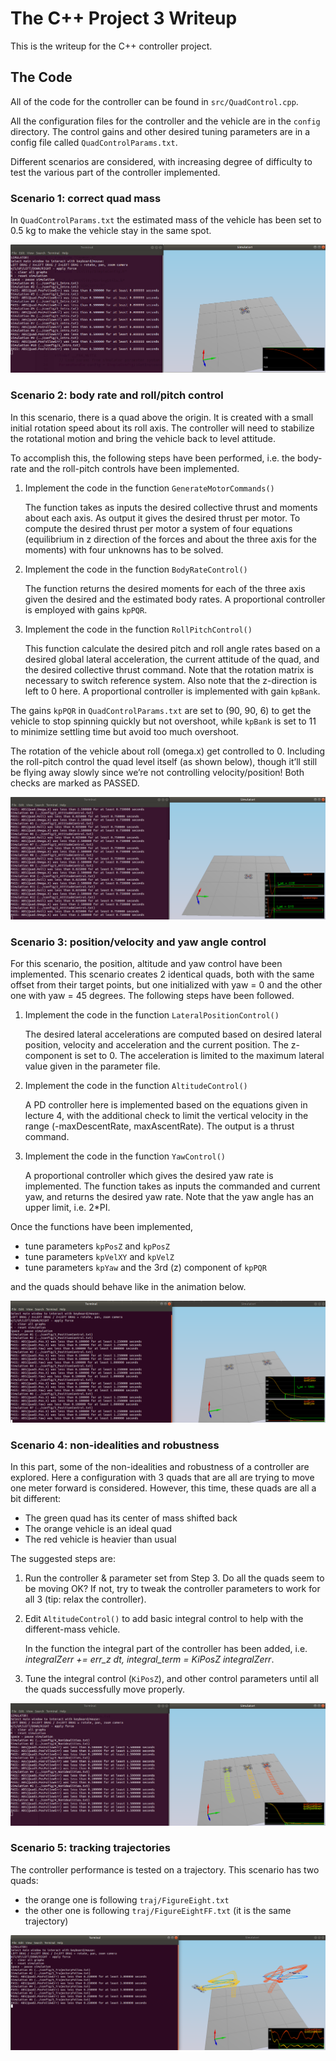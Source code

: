 # The C++ Project 3 Writeup #

This is the writeup for the C++ controller project.

## The Code ##

All of the code for the controller can be found in `src/QuadControl.cpp`.

All the configuration files for the controller and the vehicle are in the `config` directory.  The control gains and other desired tuning parameters are in a config file called `QuadControlParams.txt`.

Different scenarios are considered, with increasing degree of difficulty to test the various part of the controller implemented.


### Scenario 1: correct quad mass ###

In `QuadControlParams.txt` the estimated mass of the vehicle has been set to 0.5 kg to make the vehicle stay in the same spot.

![scenario1](images/scenario1.png)


### Scenario 2:  body rate and roll/pitch control ###

In this scenario, there is a quad above the origin.  It is created with a small initial rotation speed about its roll axis.  The controller will need to stabilize the rotational motion and bring the vehicle back to level attitude.

To accomplish this, the following steps have been performed, i.e. the body-rate and the roll-pitch controls have been implemented.

 1. Implement the code in the function `GenerateMotorCommands()`  

    The function takes as inputs the desired collective thrust and moments about each axis. As output it gives the desired thrust per motor. To compute the desired thrust per motor a system of four equations (equilibrium in z direction of the forces and about the three axis for the moments) with four unknowns has to be solved.

 2. Implement the code in the function `BodyRateControl()`

     The function returns the desired moments for each of the three axis given the desired and the estimated body rates. A proportional controller is employed with gains `kpPQR`.

 3. Implement the code in the function `RollPitchControl()`

    This function calculate the desired pitch and roll angle rates based on a desired global lateral acceleration, the current attitude of the quad, and the desired collective thrust command. Note that the rotation matrix is necessary to switch reference system. Also note that the z-direction is left to 0 here. A proportional controller is implemented with gain `kpBank`.

The gains `kpPQR` in `QuadControlParams.txt` are set to (90, 90, 6) to get the vehicle to stop spinning quickly but not overshoot, while `kpBank` is set to 11 to minimize settling time but avoid too much overshoot.

The rotation of the vehicle about roll (omega.x) get controlled to 0. Including the roll-pitch control the quad level itself (as shown below), though it’ll still be flying away slowly since we’re not controlling velocity/position! Both checks are marked as PASSED.

![scenario2](images/scenario2.png)


### Scenario 3: position/velocity and yaw angle control ###

For this scenario, the position, altitude and yaw control have been implemented.  This scenario creates 2 identical quads, both with the same offset from their target points, but one initialized with yaw = 0 and the other one with yaw = 45 degrees. The following steps have been followed.

 1. Implement the code in the function `LateralPositionControl()`

    The desired lateral accelerations are computed based on desired lateral position, velocity and acceleration and the current position. The z-component is set to 0. The acceleration is limited to the maximum lateral value given in the parameter file.

 2. Implement the code in the function `AltitudeControl()`

    A PD controller here is implemented based on the equations given in lecture 4, with the additional check to limit the vertical velocity in the range (-maxDescentRate, maxAscentRate). The output is a thrust command.

 3. Implement the code in the function `YawControl()`

    A proportional controller which gives the desired yaw rate is implemented. The function takes as inputs the commanded and current yaw, and returns the desired yaw rate. Note that the yaw angle has an upper limit, i.e. 2*PI.

Once the functions have been implemented,

 - tune parameters `kpPosZ` and `kpPosZ`
 - tune parameters `kpVelXY` and `kpVelZ`
 - tune parameters `kpYaw` and the 3rd (z) component of `kpPQR`

and the quads should behave like in the animation below.

![scenario3](images/scenario3.png)


### Scenario 4: non-idealities and robustness ###

In this part, some of the non-idealities and robustness of a controller are explored.  Here a configuration with 3 quads that are all are trying to move one meter forward is considered.  However, this time, these quads are all a bit different:
 - The green quad has its center of mass shifted back
 - The orange vehicle is an ideal quad
 - The red vehicle is heavier than usual

The suggested steps are:

1. Run the controller & parameter set from Step 3.  Do all the quads seem to be moving OK?  If not, try to tweak the controller parameters to work for all 3 (tip: relax the controller).

2. Edit `AltitudeControl()` to add basic integral control to help with the different-mass vehicle.

   In the function the integral part of the controller has been added, i.e. *integralZerr += err_z dt, integral_term = KiPosZ integralZerr*.

3. Tune the integral control (`KiPosZ`), and other control parameters until all the quads successfully move properly.

![scenario4](images/scenario4.png)


### Scenario 5: tracking trajectories ###

The controller performance is tested on a trajectory. This scenario has two quads:
 - the orange one is following `traj/FigureEight.txt`
 - the other one is following `traj/FigureEightFF.txt` (it is the same trajectory)

![scenario5](images/scenario5.png)
